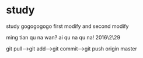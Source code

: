 # study
study
gogogogogo
first modify and second modify

ming tian qu na wan?
ai qu na qu na!
2016\2\29

git pull—>git add——>git commit——>git push origin master